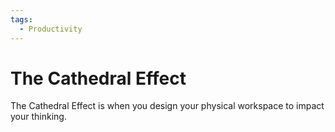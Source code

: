 ```yaml
---
tags:
  - Productivity
---
```


# The Cathedral Effect

The Cathedral Effect is when you design your physical workspace to impact your
thinking.
